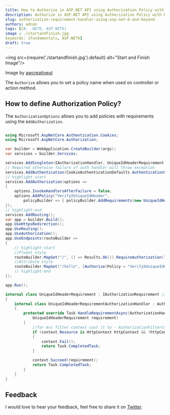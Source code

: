 ```yaml
---
title: How to Authorize in ASP.NET API using Authorization Policy with Requirements and Handler
description: Authorize in ASP.NET API using Authorization Policy with Requirements and Handler
slug: authorization-requirement-handler-using-asp-net-6-and-beyond 
authors: adnan 
tags: [C#, .NET6, ASP.NET6]
image : ./startandfinish.jpg
keywords: [Fundamentals, ASP.NET6]
draft: true
---
```

<head>

<meta property="og:image:width" content="1200"/>
<meta property="og:image:height" content="670"/>  
<meta name="twitter:creator" content="@madnan_rafiq" />
<meta name="twitter:title" content="How to Authorize in ASP.NET API using Authorization Policy with Requirements and Handler" />
<meta name="twitter:description" content="Authorize in ASP.NET API using Authorization Policy with Requirements and Handler" />
</head>

<img src={require('./startandfinish.jpg').default} alt="Start and Finish Image"/>

Image by [awcreativeut](https://unsplash.com/@awcreativeut)

The `Authorize` allows you to set a policy name when used on controller or action method.    

<!--truncate-->

## How to define Authorization Policy?
The `AuthorizationOptions` allows you to add policies with requirements using the `AddAuthorization`.   
~~~csharp title="Authorize using a Policy"

using Microsoft.AspNetCore.Authentication.Cookies;
using Microsoft.AspNetCore.Authorization;

var builder = WebApplication.CreateBuilder(args);
var services = builder.Services;

services.AddSingleton<IAuthorizationHandler, UniqueIdHeaderRequirement.UniqueIdHeaderRequirementAuthorizationHandler>();
// Required otherwise failure of auth handler will throw exception
services.AddAuthentication(CookieAuthenticationDefaults.AuthenticationScheme).AddCookie();
// highlight-start
services.AddAuthorization(options =>
{
    options.InvokeHandlersAfterFailure = false;
    options.AddPolicy("VerifyXUniqueIdHeader",
        policyBuilder => { policyBuilder.AddRequirements(new UniqueIdHeaderRequirement()); });
});
// highlight-end
services.AddRouting();
var app = builder.Build();
app.UseHttpsRedirection();
app.UseRouting();
app.UseAuthorization();
app.UseEndpoints(routeBuilder =>
{
    // highlight-start
    //Fluent style
    routeBuilder.MapGet("/", () => Results.Ok()).RequireAuthorization("VerifyXUniqueIdHeader");
    //Attribute style
    routeBuilder.MapGet("/hello", [Authorize(Policy = "VerifyXUniqueIdHeader")]() => Results.Ok());
    // highlight-end
});

app.Run();

internal class UniqueIdHeaderRequirement : IAuthorizationRequirement //IAuthorizationRequirement is a marker interface 
{
    internal class UniqueIdHeaderRequirementAuthorizationHandler : AuthorizationHandler<UniqueIdHeaderRequirement>
    {
        protected override Task HandleRequirementAsync(AuthorizationHandlerContext context,
            UniqueIdHeaderRequirement requirement)
        {
            //for mvc filter context cast it to - AuthorizationFilterContext
            if (context.Resource is HttpContext httpContext && !httpContext.Request.Headers.ContainsKey("x-unique-id"))
            {
                context.Fail();
                return Task.CompletedTask;
            }

            context.Succeed(requirement);
            return Task.CompletedTask;
        }
    }
}

~~~

## Feedback
I would love to hear your feedback, feel free to share it on [Twitter](https://twitter.com/madnan_rafiq). 

